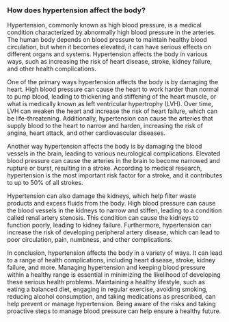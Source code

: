 ### How does hypertension affect the body?

Hypertension, commonly known as high blood pressure, is a medical condition characterized by abnormally high blood pressure in the arteries. The human body depends on blood pressure to maintain healthy blood circulation, but when it becomes elevated, it can have serious effects on different organs and systems. Hypertension affects the body in various ways, such as increasing the risk of heart disease, stroke, kidney failure, and other health complications.

One of the primary ways hypertension affects the body is by damaging the heart. High blood pressure can cause the heart to work harder than normal to pump blood, leading to thickening and stiffening of the heart muscle, or what is medically known as left ventricular hypertrophy (LVH). Over time, LVH can weaken the heart and increase the risk of heart failure, which can be life-threatening. Additionally, hypertension can cause the arteries that supply blood to the heart to narrow and harden, increasing the risk of angina, heart attack, and other cardiovascular diseases.

Another way hypertension affects the body is by damaging the blood vessels in the brain, leading to various neurological complications. Elevated blood pressure can cause the arteries in the brain to become narrowed and rupture or burst, resulting in a stroke. According to medical research, hypertension is the most important risk factor for a stroke, and it contributes to up to 50% of all strokes.

Hypertension can also damage the kidneys, which help filter waste products and excess fluids from the body. High blood pressure can cause the blood vessels in the kidneys to narrow and stiffen, leading to a condition called renal artery stenosis. This condition can cause the kidneys to function poorly, leading to kidney failure. Furthermore, hypertension can increase the risk of developing peripheral artery disease, which can lead to poor circulation, pain, numbness, and other complications.

In conclusion, hypertension affects the body in a variety of ways. It can lead to a range of health complications, including heart disease, stroke, kidney failure, and more. Managing hypertension and keeping blood pressure within a healthy range is essential in minimizing the likelihood of developing these serious health problems. Maintaining a healthy lifestyle, such as eating a balanced diet, engaging in regular exercise, avoiding smoking, reducing alcohol consumption, and taking medications as prescribed, can help prevent or manage hypertension. Being aware of the risks and taking proactive steps to manage blood pressure can help ensure a healthy future.